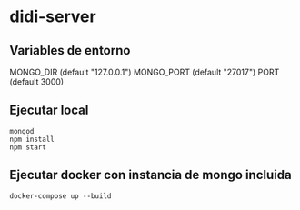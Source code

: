 # didi-server

## Variables de entorno

MONGO_DIR  (default "127.0.0.1")
MONGO_PORT (default "27017")
PORT (default 3000)

## Ejecutar local
```
mongod
npm install
npm start
```

## Ejecutar docker con instancia de mongo incluida
```
docker-compose up --build
```